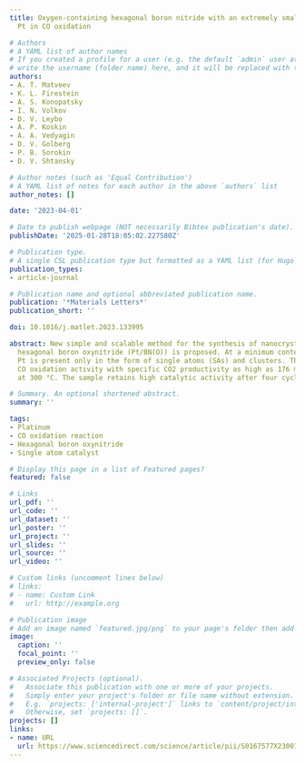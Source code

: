 ```yaml
---
title: Oxygen-containing hexagonal boron nitride with an extremely small amount of
  Pt in CO oxidation

# Authors
# A YAML list of author names
# If you created a profile for a user (e.g. the default `admin` user at `content/authors/admin/`), 
# write the username (folder name) here, and it will be replaced with their full name and linked to their profile.
authors:
- A. T. Matveev
- K. L. Firestein
- A. S. Konopatsky
- I. N. Volkov
- D. V. Leybo
- A. P. Koskin
- A. A. Vedyagin
- D. V. Golberg
- P. B. Sorokin
- D. V. Shtansky

# Author notes (such as 'Equal Contribution')
# A YAML list of notes for each author in the above `authors` list
author_notes: []

date: '2023-04-01'

# Date to publish webpage (NOT necessarily Bibtex publication's date).
publishDate: '2025-01-28T18:05:02.227580Z'

# Publication type.
# A single CSL publication type but formatted as a YAML list (for Hugo requirements).
publication_types:
- article-journal

# Publication name and optional abbreviated publication name.
publication: '*Materials Letters*'
publication_short: ''

doi: 10.1016/j.matlet.2023.133995

abstract: New simple and scalable method for the synthesis of nanocrystalline Pt-containing
  hexagonal boron oxynitride (Pt/BN(O)) is proposed. At a minimum content of 0.0085 wt%,
  Pt is present only in the form of single atoms (SAs) and clusters. This sample demonstrates
  CO oxidation activity with specific CO2 productivity as high as 176 molCO2/gPt/h
  at 300 °C. The sample retains high catalytic activity after four cycles.

# Summary. An optional shortened abstract.
summary: ''

tags:
- Platinum
- CO oxidation reaction
- Hexagonal boron oxynitride
- Single atom catalyst

# Display this page in a list of Featured pages?
featured: false

# Links
url_pdf: ''
url_code: ''
url_dataset: ''
url_poster: ''
url_project: ''
url_slides: ''
url_source: ''
url_video: ''

# Custom links (uncomment lines below)
# links:
# - name: Custom Link
#   url: http://example.org

# Publication image
# Add an image named `featured.jpg/png` to your page's folder then add a caption below.
image:
  caption: ''
  focal_point: ''
  preview_only: false

# Associated Projects (optional).
#   Associate this publication with one or more of your projects.
#   Simply enter your project's folder or file name without extension.
#   E.g. `projects: ['internal-project']` links to `content/project/internal-project/index.md`.
#   Otherwise, set `projects: []`.
projects: []
links:
- name: URL
  url: https://www.sciencedirect.com/science/article/pii/S0167577X23001805
---
```

